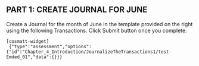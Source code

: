 ## PART 1: CREATE JOURNAL FOR JUNE

Create a Journal for the month of June in the template provided on the right using the following Transactions. Click Submit button once you complete.

```
[cosmatt-widget]
 {"type":"assessment","options":{"id":"Chapter_4_Introduction/JournalizeTheTransactions1/test-Emded_01","data":{}}} 
```
